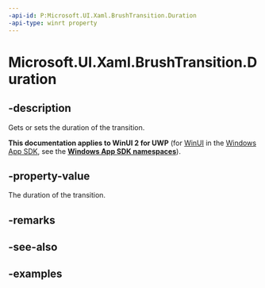 ```yaml
---
-api-id: P:Microsoft.UI.Xaml.BrushTransition.Duration
-api-type: winrt property
---
```


<!-- Property syntax.
public TimeSpan Duration { get;  set; }
-->

# Microsoft.UI.Xaml.BrushTransition.Duration

## -description
Gets or sets the duration of the transition.

**This documentation applies to WinUI 2 for UWP** (for [WinUI](/windows/apps/winui/winui3/) in the [Windows App SDK](/windows/apps/windows-app-sdk/), see the **[Windows App SDK namespaces](/windows/windows-app-sdk/api/winrt/)**).

## -property-value

The duration of the transition.

## -remarks

## -see-also

## -examples

